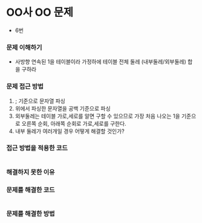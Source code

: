 # OO사 OO 문제

- 6번

### 문제 이해하기

- 사방향 연속된 1을 테이블이라 가정하에 테이블 전체 둘레 (내부둘레/외부둘레) 합을 구하라

### 문제 접근 방법

1. ; 기준으로 문자열 파싱
2. 위에서 파싱한 문자열을 공백 기준으로 파싱
3. 외부둘레는 테이블 가로,세로를 알면 구할 수 있으므로 가장 처음 나오는 1을 기준으로 오른쪽 순회, 아래쪽 순회로 가로,세로를 구한다.
4. 내부 둘레가 여러개일 경우 어떻게 해결할 것인가?

### 접근 방법을 적용한 코드

```java

```

### 해결하지 못한 이유

### 문제를 해결한 코드

```java

```

### 문제를 해결한 방법
